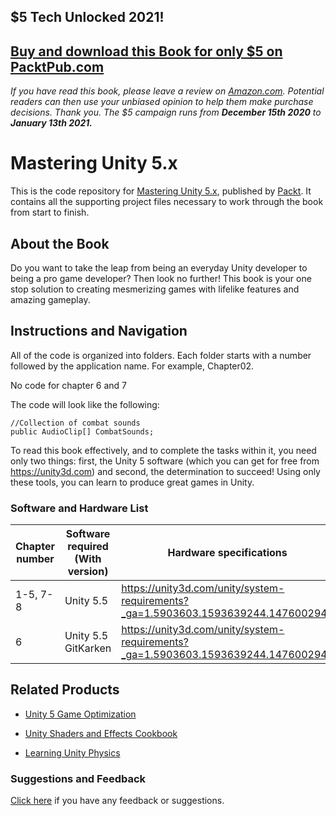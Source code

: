 ## $5 Tech Unlocked 2021!
[Buy and download this Book for only $5 on PacktPub.com](https://www.packtpub.com/product/mastering-unity-5-x/9781785880742)
-----
*If you have read this book, please leave a review on [Amazon.com](https://www.amazon.com/gp/product/1785880748).     Potential readers can then use your unbiased opinion to help them make purchase decisions. Thank you. The $5 campaign         runs from __December 15th 2020__ to __January 13th 2021.__*

# Mastering Unity 5.x
This is the code repository for [Mastering Unity 5.x](https://www.packtpub.com/game-development/mastering-unity-5x?utm_source=github&utm_medium=repository&utm_campaign=9781785880742), published by [Packt](https://www.packtpub.com/?utm_source=github). It contains all the supporting project files necessary to work through the book from start to finish.
## About the Book
Do you want to take the leap from being an everyday Unity developer to being a pro game developer? Then look no further! This book is your one stop solution to creating mesmerizing games with lifelike features and amazing gameplay.
## Instructions and Navigation
All of the code is organized into folders. Each folder starts with a number followed by the application name. For example, Chapter02.

No code for chapter 6 and 7

The code will look like the following:
```
//Collection of combat sounds
public AudioClip[] CombatSounds;
```

To read this book effectively, and to complete the tasks within it, you need only two things: first, the Unity 5 software (which you can get for free from https://unity3d.com) and second, the determination to succeed! Using only these tools, you can learn to produce great games in Unity.

### Software and Hardware List
|Chapter number|Software required (With version)|Hardware specifications|OS required|
|--------------------|---------------------------------|---------------------|------------------------|
|1-5, 7-8|Unity 5.5|https://unity3d.com/unity/system-requirements?_ga=1.5903603.1593639244.1476002942|Windows, Mac|
|6|Unity 5.5  GitKarken|https://unity3d.com/unity/system-requirements?_ga=1.5903603.1593639244.1476002942|Windows, Mac|

## Related Products
* [Unity 5 Game Optimization](https://www.packtpub.com/game-development/unity-5-game-optimization?utm_source=github&utm_medium=repository&utm_campaign=9781785884580)

* [Unity Shaders and Effects Cookbook](https://www.packtpub.com/game-development/unity-shaders-and-effects-cookbook?utm_source=github&utm_medium=repository&utm_campaign=9781849695084)

* [Learning Unity Physics](https://www.packtpub.com/game-development/learning-unity-physics?utm_source=github&utm_medium=repository&utm_campaign=9781783553693)

### Suggestions and Feedback
[Click here](https://docs.google.com/forms/d/e/1FAIpQLSe5qwunkGf6PUvzPirPDtuy1Du5Rlzew23UBp2S-P3wB-GcwQ/viewform) if you have any feedback or suggestions.
